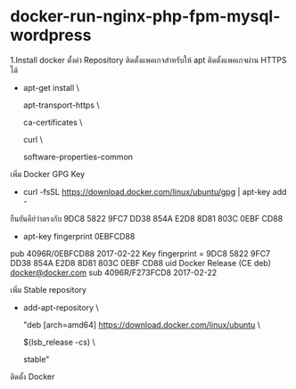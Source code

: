 # docker-run-nginx-php-fpm-mysql-wordpress
1.Install docker
ตั้งค่า Repository  ติดตั้งแพคเกจสำหรับให้ apt ติดตั้งแพคเกจผ่าน HTTPS ได้

* apt-get install \

   apt-transport-https \
   
   ca-certificates \
   
   curl \
   
   software-properties-common

เพิ่ม Docker GPG Key

* curl -fsSL https://download.docker.com/linux/ubuntu/gpg | apt-key add -

ยืนยันคีย์ว่าตรงกับ 9DC8 5822 9FC7 DD38 854A E2D8 8D81 803C 0EBF CD88
* apt-key fingerprint 0EBFCD88

pub   4096R/0EBFCD88 2017-02-22
      Key fingerprint = 9DC8 5822 9FC7 DD38 854A  E2D8 8D81 803C 0EBF CD88
uid                  Docker Release (CE deb) <docker@docker.com>
sub   4096R/F273FCD8 2017-02-22

เพิ่ม Stable repository

* add-apt-repository \

   "deb [arch=amd64] https://download.docker.com/linux/ubuntu \
   
   $(lsb_release -cs) \
   
   stable"
   
ติดตั้ง Docker


